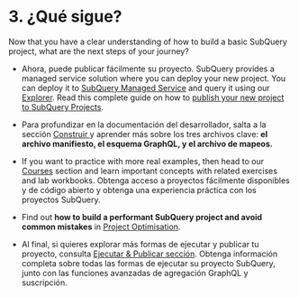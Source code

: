 # 3. ¿Qué sigue?

Now that you have a clear understanding of how to build a basic SubQuery project, what are the next steps of your journey?

- Ahora, puede publicar fácilmente su proyecto. SubQuery provides a managed service solution where you can deploy your new project. You can deploy it to [SubQuery Managed Service](https://managedservice.subquery.network) and query it using our [Explorer](https://explorer.subquery.network). Read this complete guide on how to [publish your new project to SubQuery Projects](../run_publish/publish.md).

- Para profundizar en la documentación del desarrollador, salta a la sección [Construir ](../../build/introduction.md) y aprender más sobre los tres archivos clave: **el archivo manifiesto, el esquema GraphQL, y el archivo de mapeos.**

- If you want to practice with more real examples, then head to our [Courses](../academy/herocourse/welcome.md) section and learn important concepts with related exercises and lab workbooks. Obtenga acceso a proyectos fácilmente disponibles y de código abierto y obtenga una experiencia práctica con los proyectos SubQuery.

- Find out **how to build a performant SubQuery project and avoid common mistakes** in [Project Optimisation](../build/optimisation.md).

- Al final, si quieres explorar más formas de ejecutar y publicar tu proyecto, consulta [Ejecutar & Publicar sección](../../run_publish/run.md). Obtenga información completa sobre todas las formas de ejecutar su proyecto SubQuery, junto con las funciones avanzadas de agregación GraphQL y suscripción.
